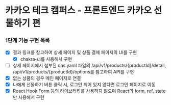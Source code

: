 # 카카오 테크 캠퍼스 - 프론트엔드 카카오 선물하기 편

### 1단계 기능 구현 목록
- [x] 결과 링크를 참고하여 상세 페이지 및 상품 결제 페이지의 UI를 구현
  - [x] chakra-ui를 사용해서 구현
- [ ] 상세 페이지에서 첨부된 oas.yaml 파일의 /api/v1/products/{productId}/detail, /api/v1/products/{productId}/options를 참고하여 API를 구현
- [x] 없는 상품의 경우 메인 페이지로 연결
- [x] 나에게 선물하기 버튼 클릭 시, 로그인 되어 있지 않다면 로그인 페이지로 이동
- [x] React Hook Form 등의 라이브러리를 사용하지 않으며 React의 form, ref, state만 사용해서 구현